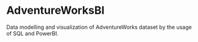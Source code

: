 # AdventureWorksBI
Data modelling and visualization of AdventureWorks dataset by the usage of SQL and PowerBI.
